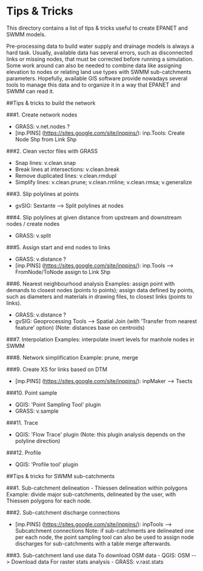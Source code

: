 Tips & Tricks
==============

This directory contains a list of tips & tricks useful to create EPANET and SWMM models. 

Pre-processing data to build water supply and drainage models is always a hard task. Usually, available data has several errors, such as disconnected links or missing nodes, that must be corrected before running a simulation. Some work around can also be needed to combine data like assigning elevation to nodes or relating land use types with SWMM sub-catchments parameters. Hopefully, available GIS software provide nowadays several tools to manage this data and to organize it in a way that EPANET and SWMM can read it.


##Tips & tricks to build the network

###1. Create network nodes
- GRASS: v.net.nodes ?
- [inp.PINS] (https://sites.google.com/site/inppins/): inp.Tools: Create Node Shp from Link Shp

###2. Clean vector files with GRASS
- Snap lines: v.clean.snap
- Break lines at intersections: v.clean.break
- Remove duplicated lines: v.clean.rmdupl
- Simplify lines: v.clean.prune; v.clean.rmline; v.clean.rmsa; v.generalize

###3. Slip polylines at points
- gvSIG: Sextante --> Split polylines at nodes

###4. Slip polylines at given distance from upstream and downstream nodes / create nodes
- GRASS: v.split

###5. Assign start and end nodes to links
- GRASS: v.distance ?
- [inp.PINS] (https://sites.google.com/site/inppins/): inp.Tools --> FromNode/ToNode assign to Link Shp

###6. Nearest neighbourhood analysis
Examples: assign point with demands to closest nodes (points to points); assign data defined by points, such as diameters and materials in drawing files, to closest links (points to links).
- GRASS: v.distance ?
- gvSIG: Geoprocessing Tools --> Spatial Join (with 'Transfer from nearest feature' option) (Note: distances base on centroids)

###7. Interpolation
Examples: interpolate invert levels for manhole nodes in SWMM

###8. Network simplification
Example: prune, merge

###9. Create XS for links based on DTM
- [inp.PINS] (https://sites.google.com/site/inppins/): inpMaker --> Tsects

###10. Point sample
- QGIS: 'Point Sampling Tool' plugin
- GRASS: v.sample

###11. Trace 
- QGIS: 'Flow Trace' plugin (Note: this plugin analysis depends on the polyline direction)

###12. Profile 
- QGIS: 'Profile tool' plugin


##Tips & tricks for SWMM sub-catchments

###1. Sub-catchment delineation - Thiessen delineation within polygons
Example: divide major sub-catchments, delineated by the user, with Thiessen polygons for each node.

###2. Sub-catchment discharge connections
- [inp.PINS] (https://sites.google.com/site/inppins/): inpTools --> Subcatchment connections
Note: if sub-catchments are delineated one per each node, the point sampling tool can also be used to assign node discharges for sub-catchments with a table merge afterwards.

###3. Sub-catchment land use data
To download OSM data - QGIS: OSM --> Download data
For raster stats analysis - GRASS: v.rast.stats
